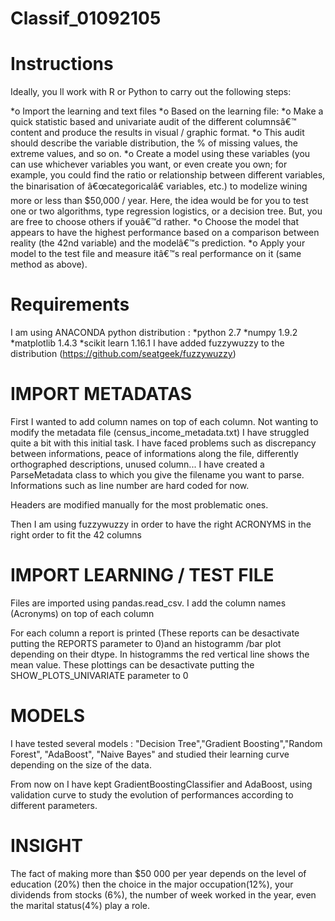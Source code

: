 # Classif_01092105


# Instructions
Ideally, you ll work with R or Python to carry out the following steps:

*o   Import the learning and text files
*o   Based on the learning file:
*o   Make a quick statistic based and univariate audit of the different columnsâ€™ content and produce the results in visual / graphic format.
*o   This audit should describe the variable distribution, the % of missing values, the extreme values, and so on.
*o   Create a model using these variables (you can use whichever variables you want, or even create you own; for example, you could find the ratio or relationship between different variables, the binarisation of â€œcategoricalâ€ variables, etc.) to modelize wining more or less than $50,000 / year. Here, the idea would be for you to test one or two algorithms, type regression logistics, or a decision tree. But, you are free to choose others if youâ€™d rather.
*o   Choose the model that appears to have the highest performance based on a comparison between reality (the 42nd variable) and the modelâ€™s prediction.
*o   Apply your model to the test file and measure itâ€™s real performance on it (same method as above).
 
# Requirements
I am using ANACONDA python distribution : 
    *python 2.7
    *numpy 1.9.2
    *matplotlib 1.4.3
    *scikit learn 1.16.1
I have added fuzzywuzzy to the distribution (https://github.com/seatgeek/fuzzywuzzy)

# IMPORT METADATAS

First I wanted to add column names on top of each column. Not wanting to modify the metadata file (census_income_metadata.txt) I have struggled quite a bit with this initial task. 
I have faced problems such as discrepancy between informations, peace of informations along the file, differently orthographed descriptions, unused column...
I have created a ParseMetadata class to which you give the filename you want to parse. 
Informations such as line number are hard coded for now.

Headers are modified manually for the most problematic ones.

Then I am using fuzzywuzzy in order to have the right ACRONYMS in the right order to fit the 42 columns

# IMPORT LEARNING / TEST FILE 

Files are imported using pandas.read_csv.
I add the column names (Acronyms) on top of each column 

For each column a report is printed (These reports can be desactivate  putting the REPORTS parameter to 0)and an histogramm /bar plot depending on their dtype. 
In histogramms the red vertical line shows the mean value. 
These plottings can be desactivate putting the SHOW_PLOTS_UNIVARIATE parameter to 0

# MODELS

I have tested several models : "Decision Tree","Gradient Boosting","Random Forest", "AdaBoost", "Naive Bayes" and studied their learning curve depending on the size of the data. 

From now on I have kept GradientBoostingClassifier and AdaBoost, using validation curve to study the evolution of performances according to different parameters.

# INSIGHT

The fact of making more than $50 000 per year depends on the level of education (20%) then the choice in the major occupation(12%), your dividends from stocks (6%), the number of week worked in the year, even the marital status(4%) play a role. 





